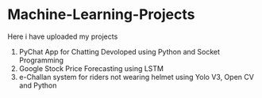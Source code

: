 # Machine-Learning-Projects
Here i have uploaded my projects 
1. PyChat App for Chatting Devoloped using Python and Socket Programming
2. Google Stock Price Forecasting using LSTM
3. e-Challan system for riders not wearing helmet using Yolo V3, Open CV and Python
